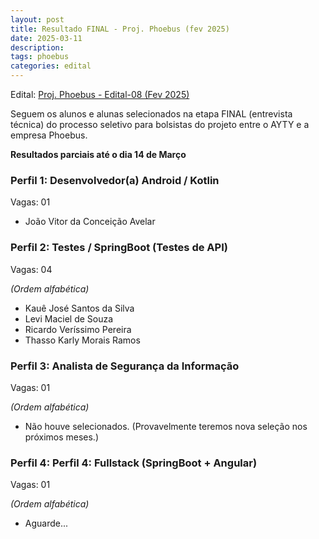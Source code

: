 ```yaml
---
layout: post
title: Resultado FINAL - Proj. Phoebus (fev 2025)
date: 2025-03-11
description: 
tags: phoebus
categories: edital
---
```


Edital: [Proj. Phoebus - Edital-08 (Fev 2025)](https://ayty.org/editais/2025-02-11-phoebus-edital/)

Seguem os alunos e alunas selecionados na etapa FINAL (entrevista técnica) do processo seletivo para bolsistas do projeto entre o AYTY e a empresa Phoebus.

**Resultados parciais até o dia 14 de Março**


### Perfil 1: Desenvolvedor(a) Android / Kotlin

Vagas: 01

- João Vitor da Conceição Avelar

### Perfil 2: Testes / SpringBoot (Testes de API)

Vagas: 04

*(Ordem alfabética)*

- Kauê José Santos da Silva
- Levi Maciel de Souza
- Ricardo Veríssimo Pereira
- Thasso Karly Morais Ramos

### Perfil 3: Analista de Segurança da Informação

Vagas: 01

*(Ordem alfabética)*

- Não houve selecionados. (Provavelmente teremos nova seleção nos próximos meses.)

### Perfil 4: Perfil 4: Fullstack (SpringBoot + Angular)

Vagas: 01

*(Ordem alfabética)*

- Aguarde...
